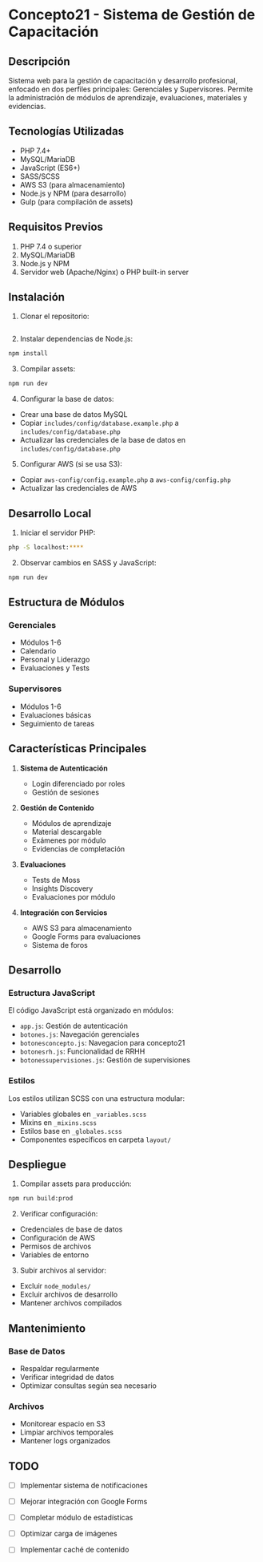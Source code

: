 # Concepto21 - Sistema de Gestión de Capacitación

## Descripción
Sistema web para la gestión de capacitación y desarrollo profesional, enfocado en dos perfiles principales: Gerenciales y Supervisores. Permite la administración de módulos de aprendizaje, evaluaciones, materiales y evidencias.



## Tecnologías Utilizadas
- PHP 7.4+
- MySQL/MariaDB
- JavaScript (ES6+)
- SASS/SCSS
- AWS S3 (para almacenamiento)
- Node.js y NPM (para desarrollo)
- Gulp (para compilación de assets)

## Requisitos Previos
1. PHP 7.4 o superior
2. MySQL/MariaDB
3. Node.js y NPM
4. Servidor web (Apache/Nginx) o PHP built-in server

## Instalación

1. Clonar el repositorio:
```bash

```

2. Instalar dependencias de Node.js:
```bash
npm install
```

3. Compilar assets:
```bash
npm run dev
```

4. Configurar la base de datos:
- Crear una base de datos MySQL
- Copiar `includes/config/database.example.php` a `includes/config/database.php`
- Actualizar las credenciales de la base de datos en `includes/config/database.php`

5. Configurar AWS (si se usa S3):
- Copiar `aws-config/config.example.php` a `aws-config/config.php`
- Actualizar las credenciales de AWS

## Desarrollo Local

1. Iniciar el servidor PHP:
```bash
php -S localhost:****
```

2. Observar cambios en SASS y JavaScript:
```bash
npm run dev
```

## Estructura de Módulos

### Gerenciales
- Módulos 1-6
- Calendario
- Personal y Liderazgo
- Evaluaciones y Tests

### Supervisores
- Módulos 1-6
- Evaluaciones básicas
- Seguimiento de tareas

## Características Principales

1. **Sistema de Autenticación**
   - Login diferenciado por roles
   - Gestión de sesiones

2. **Gestión de Contenido**
   - Módulos de aprendizaje
   - Material descargable
   - Exámenes por módulo
   - Evidencias de completación

3. **Evaluaciones**
   - Tests de Moss
   - Insights Discovery
   - Evaluaciones por módulo

4. **Integración con Servicios**
   - AWS S3 para almacenamiento
   - Google Forms para evaluaciones
   - Sistema de foros

## Desarrollo

### Estructura JavaScript
El código JavaScript está organizado en módulos:
- `app.js`: Gestión de autenticación
- `botones.js`: Navegación gerenciales
- `botonesconcepto.js`: Navegacion para concepto21
- `botonesrh.js`: Funcionalidad de RRHH
- `botonessupervisiones.js`: Gestión de supervisiones

### Estilos
Los estilos utilizan SCSS con una estructura modular:
- Variables globales en `_variables.scss`
- Mixins en `_mixins.scss`
- Estilos base en `_globales.scss`
- Componentes específicos en carpeta `layout/`

## Despliegue
1. Compilar assets para producción:
```bash
npm run build:prod
```

2. Verificar configuración:
- Credenciales de base de datos
- Configuración de AWS
- Permisos de archivos
- Variables de entorno

3. Subir archivos al servidor:
- Excluir `node_modules/`
- Excluir archivos de desarrollo
- Mantener archivos compilados

## Mantenimiento

### Base de Datos
- Respaldar regularmente
- Verificar integridad de datos
- Optimizar consultas según sea necesario

### Archivos
- Monitorear espacio en S3
- Limpiar archivos temporales
- Mantener logs organizados



## TODO
- [ ] Implementar sistema de notificaciones
- [ ] Mejorar integración con Google Forms
- [ ] Completar módulo de estadísticas
- [ ] Optimizar carga de imágenes
- [ ] Implementar caché de contenido


